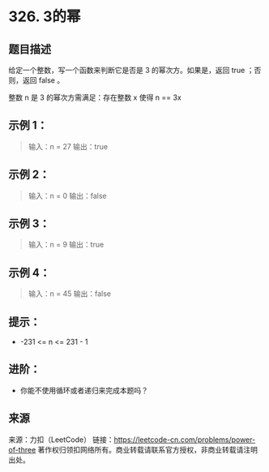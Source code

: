 # 326. 3的幂


## 题目描述
给定一个整数，写一个函数来判断它是否是 3 的幂次方。如果是，返回 true ；否则，返回 false 。

整数 n 是 3 的幂次方需满足：存在整数 x 使得 n == 3x

 

## 示例 1：

> 输入：n = 27
> 输出：true

## 示例 2：

> 输入：n = 0
> 输出：false

## 示例 3：

> 输入：n = 9
> 输出：true

## 示例 4：

> 输入：n = 45
> 输出：false

 

## 提示：
- -231 <= n <= 231 - 1

 

## 进阶：
- 你能不使用循环或者递归来完成本题吗？

## 来源
来源：力扣（LeetCode）
链接：https://leetcode-cn.com/problems/power-of-three
著作权归领扣网络所有。商业转载请联系官方授权，非商业转载请注明出处。
